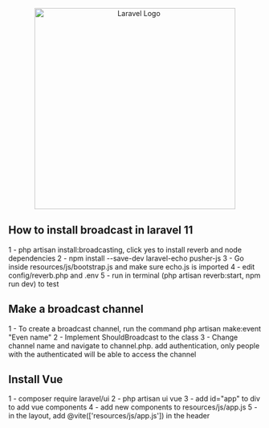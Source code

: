<p align="center"><a href="https://laravel.com" target="_blank"><img src="https://raw.githubusercontent.com/laravel/art/master/logo-lockup/5%20SVG/2%20CMYK/1%20Full%20Color/laravel-logolockup-cmyk-red.svg" width="400" alt="Laravel Logo"></a></p>


## How to install broadcast in laravel 11

1 - php artisan install:broadcasting, click yes to install reverb and node dependencies
2 - npm install --save-dev laravel-echo pusher-js
3 - Go inside resources/js/bootstrap.js and make sure echo.js is imported
4 - edit config/reverb.php and .env
5 - run in terminal (php artisan reverb:start, npm run dev) to test

## Make a broadcast channel

1 - To create a broadcast channel, run the command php artisan make:event "Even name"
2 - Implement ShouldBroadcast to the class
3 - Change channel name and navigate to channel.php. add authentication, only people with the authenticated will be able to access the channel

## Install Vue

1 - composer require laravel/ui
2 - php artisan ui vue
3 - add id="app" to div to add vue components
4 - add new components to resources/js/app.js
5 - in the layout, add @vite(['resources/js/app.js']) in the header
